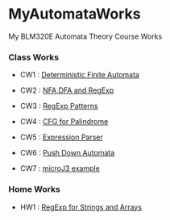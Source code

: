 # MyAutomataWorks
My BLM320E Automata Theory Course Works

### Class Works
* CW1 : [Deterministic Finite Automata](https://sahinalcin.github.io/MyAutomataWorks/CW1/CW1.html)

* CW2 : [NFA,DFA and RegExp](https://sahinalcin.github.io/MyAutomataWorks/CW2/CW2.html)

* CW3 : [RegExp Patterns](https://sahinalcin.github.io/MyAutomataWorks/CW3/CW3.html)

* CW4 : [CFG for Palindrome](https://sahinalcin.github.io/MyAutomataWorks/CW4/CW4.html)

* CW5 : [Expression Parser](https://sahinalcin.github.io/MyAutomataWorks/CW5/Expression.html)

* CW6 : [Push Down Automata](https://sahinalcin.github.io/MyAutomataWorks/CW6/CW6.html)

* CW7 : [microJ3 example](https://sahinalcin.github.io/MyAutomataWorks/CW7/microJ3.html)

### Home Works
* HW1 : [RegExp for Strings and Arrays](https://sahinalcin.github.io/MyAutomataWorks/HW1/HW1.html)
